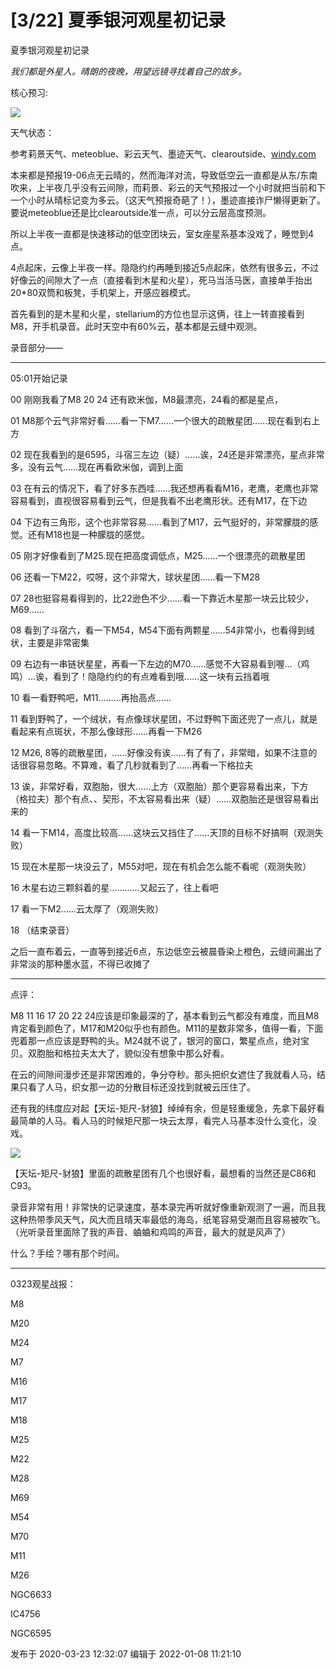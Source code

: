 # [3/22] 夏季银河观星初记录

夏季银河观星初记录

  

 _我们都是外星人。晴朗的夜晚，用望远镜寻找着自己的故乡。_

  

核心预习:

![](https://pic3.zhimg.com/v2-49d01058f2326027f7eb6931bf1ebb91_720w.png?source=d16d100b)

天气状态：

参考莉景天气、meteoblue、彩云天气、墨迹天气、clearoutside、[windy.com](http://windy.com/)

本来都是预报19-06点无云晴的，然而海洋对流，导致低空云一直都是从东/东南吹来，上半夜几乎没有云间隙，而莉景、彩云的天气预报过一个小时就把当前和下一个小时从晴标记变为多云。（这天气预报奇葩了！），墨迹直接诈尸懒得更新了。要说meteoblue还是比clearoutside准一点，可以分云层高度预测。

所以上半夜一直都是快速移动的低空团块云，室女座星系基本没戏了，睡觉到4点。

4点起床，云像上半夜一样。隐隐约约再睡到接近5点起床，依然有很多云，不过好像云的间隙大了一点（直接看到木星和火星），死马当活马医，直接单手抬出20*80双筒和板凳，手机架上，开感应器模式。

首先看到的是木星和火星，stellarium的方位也显示这俩，往上一转直接看到M8，开手机录音。此时天空中有60%云，基本都是云缝中观测。

录音部分——

* * *

05:01开始记录

00 刚刚我看了M8 20 24 还有欧米伽，M8最漂亮，24看的都是星点，

01 M8那个云气非常好看……看一下M7……一个很大的疏散星团……现在看到右上方

02 现在我看到的是6595，斗宿三左边（疑）……诶，24还是非常漂亮，星点非常多，没有云气……现在再看欧米伽，调到上面

03 在有云的情况下，看了好多东西哇……我还想再看看M16，老鹰，老鹰也非常容易看到，直视很容易看到云气，但是我看不出老鹰形状。还有M17，在下边

04 下边有三角形，这个也非常容易……看到了M17，云气挺好的，非常朦胧的感觉。还有M18也是一种朦胧的感觉。

05 刚才好像看到了M25.现在把高度调低点，M25……一个很漂亮的疏散星团

06 还看一下M22，哎呀，这个非常大，球状星团……看一下M28

07 28也挺容易看得到的，比22逊色不少……看一下靠近木星那一块云比较少，M69……

08 看到了斗宿六，看一下M54，M54下面有两颗星……54非常小，也看得到绒状，主要是非常密集

09 右边有一串链状星星，再看一下左边的M70……感觉不大容易看到喔…（鸡鸣）…诶，看到了！隐隐约约的有点难看到哦……这一块有云挡着哦

10 看一看野鸭吧，M11………再抬高点……

11 看到野鸭了，一个绒状，有点像球状星团，不过野鸭下面还兜了一点儿，就是看起来有点斑状，不那么像球形……再看一下M26

12 M26, 8等的疏散星团，……好像没有诶……有了有了，非常暗，如果不注意的话很容易忽略。不算难，看了几秒就看到了……再看一下格拉夫

13 诶，非常好看，双胞胎，很大……上方（双胞胎）那个更容易看出来，下方（格拉夫）那个有点、、契形，不太容易看出来（疑）……双胞胎还是很容易看出来的

14 看一下M14，高度比较高……这块云又挡住了……天顶的目标不好搞啊（观测失败）

15 现在木星那一块没云了，M55对吧，现在有机会怎么能不看呢（观测失败）

16 木星右边三颗斜着的星…………又起云了，往上看吧

17 看一下M2……云太厚了（观测失败）

18 （结束录音）

之后一直布着云，一直等到接近6点，东边低空云被晨昏染上橙色，云缝间漏出了非常淡的那种墨水蓝，不得已收摊了

* * *

点评：

M8 11 16 17 20 22 24应该是印象最深的了，基本看到云气都没有难度，而且M8
肯定看到颜色了，M17和M20似乎也有颜色。M11的星数非常多，值得一看，下面兜着那一点应该是野鸭的头。M24就不说了，银河的窗口，繁星点点，绝对宝贝。双胞胎和格拉夫太大了，貌似没有想象中那么好看。

在云的间隙间漫步还是非常困难的，争分夺秒。那头把织女遮住了我就看人马，结果只看了人马，织女那一边的分散目标还没找到就被云压住了。

还有我的纬度应对起【天坛-矩尺-豺狼】绰绰有余，但是轻重缓急，先拿下最好看最简单的人马。看人马的时候矩尺那一块云太厚，看完人马基本没什么变化，没戏。

![](https://pica.zhimg.com/v2-6d2c060f70d96c5f10dadd010e32e36f_720w.png?source=d16d100b)

【天坛-矩尺-豺狼】里面的疏散星团有几个也很好看，最想看的当然还是C86和C93。

录音非常有用！非常快的记录速度，基本录完再听就好像重新观测了一遍，而且我这种热带季风天气，风大而且晴天率最低的海岛，纸笔容易受潮而且容易被吹飞。（光听录音里面除了我的声音、蛐蛐和鸡鸣的声音，最大的就是风声了）

什么？手绘？哪有那个时间。

* * *

0323观星战报：

M8

M20

M24

M7

M16

M17

M18

M25

M22

M28

M69

M54

M70

M11

M26

NGC6633

IC4756

NGC6595

发布于 2020-03-23 12:32:07 编辑于 2022-01-08 11:21:10

